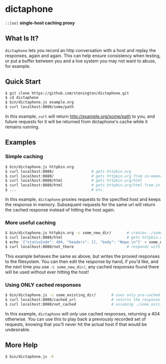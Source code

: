 # dictaphone 
`::[oo]`
**single-host caching proxy**

## What Is It?
`dictaphone` lets you record an http conversation with a host and replay the responses, again and again. This
can help ensure consistency when testing, or put a buffer between you and a live system you may not want to abuse,
for example.

## Quick Start

``` bash
$ git clone https://github.com/stenington/dictaphone.git
$ cd dictaphone
$ bin/dictaphone.js example.org
$ curl localhost:8080/some/path
```

In this example, `curl` will return http://example.org/some/path to you, and future requests for it
will be returned from dictaphone's cache while it remains running.

## Examples

### Simple caching
``` bash
$ bin/dictaphone.js httpbin.org
$ curl localhost:8080/                 # gets httpbin.org
$ curl localhost:8080/                 # gets httpbin.org from in-memory cache
$ curl localhost:8080/html             # gets httpbin.org/html
$ curl localhost:8080/html             # gets httpbin.org/html from in-memory cache
$ ...                                  # etc.
```

In this example, `dictaphone` proxies requests to the specified host and keeps the response in memory. 
Subsequent requests for the same url will return the cached response instead of hitting the host again.

### More useful caching
``` bash
$ bin/dictaphone.js httpbin.org -c some_new_dir/       # creates ./some_new_dir/ and uses it as the base directory for a flat file cache
$ curl localhost:8080/html                             # gets httpbin.org/html and stores the response as a JSON data object in ./some_new_dir/GET/html
$ echo '{"statusCode": 404, "headers": [], "body": "Nope.\n"}' > some_new_dir/GET/not_there
$ curl localhost:8080/not_there                        # responds with your manually created 404
```

This example behaves the same as above, but writes the proxied responses to the filesystem. You can then edit the response 
by hand, if you'd like, and the next time you use `-c some_new_dir/`, any cached responses found there will be used without
ever hitting the host!

### Using ONLY cached responses
``` bash
$ bin/dictaphone.js -c some_existing_dir/       # uses only pre-cached responses found under ./some_existing_dir/
$ curl localhost:8080/cached_url                # returns the response in ./some_existing_dir/GET/cached_url 
$ curl localhost:8080/not_cached                # assuming ./some_existing_dir/GET/not_cached doesn't exist, returns a 404
```

In this example, `dictaphone` will *only* use cached responses, returning a 404 otherwise. You can use this to play back a previously
recorded set of requests, knowing that you'll never hit the actual host if that would be undesirable.

## More Help
``` bash
$ bin/dictaphone.js -h
```

